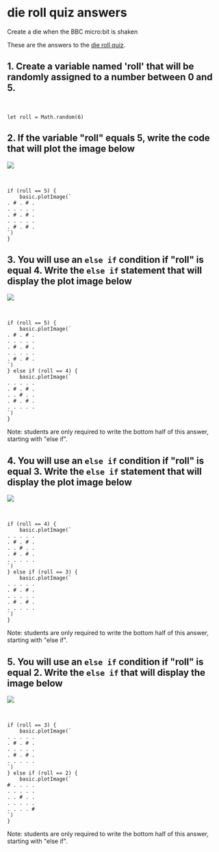 # die roll quiz answers

Create a die when the BBC micro:bit is shaken 

These are the answers to the [die roll quiz](/microbit/lessons/die-roll/quiz).

## 1. Create a variable named 'roll' that will be randomly assigned to a number between 0 and 5.

<br/>

```
let roll = Math.random(6)
```

## 2. If the variable "roll" equals 5, write the code that will plot the image below

![](/static/mb/lessons/die-roll-0.png)

<br/>

```
if (roll == 5) {
    basic.plotImage(`
. # . # .
. . . . .
. # . # .
. . . . .
. # . # .
`)
}
```

## 3. You will use an `else if` condition if "roll" is equal 4. Write the `else if` statement that will display the plot image below

![](/static/mb/lessons/die-roll-1.png)

<br />

```
if (roll == 5) {
    basic.plotImage(`
. # . # .
. . . . .
. # . # .
. . . . .
. # . # .
`)
} else if (roll == 4) {
    basic.plotImage(`
. . . . .
. # . # .
. . # . .
. # . # .
. . . . .
`)
}
```

Note: students are only required to write the bottom half of this answer, starting with "else if".

## 4. You will use an `else if` condition if "roll" is equal 3. Write the `else if` statement that will display the plot image below

![](/static/mb/lessons/die-roll-2.png)

<br />

```
if (roll == 4) {
    basic.plotImage(`
. . . . .
. # . # .
. . # . .
. # . # .
. . . . .
`)
} else if (roll == 3) {
    basic.plotImage(`
. . . . .
. # . # .
. . . . .
. # . # .
. . . . .
`)
}
```

Note: students are only required to write the bottom half of this answer, starting with "else if".

## 5. You will use an `else if` condition if "roll" is equal 2. Write the `else if` that will display the image below

![](/static/mb/lessons/die-roll-3.png)

<br />

```
if (roll == 3) {
    basic.plotImage(`
. . . . .
. # . # .
. . . . .
. # . # .
. . . . .
`)
} else if (roll == 2) {
    basic.plotImage(`
# . . . .
. . . . .
. . # . .
. . . . .
. . . . #
`)
}
```

Note: students are only required to write the bottom half of this answer, starting with "else if".

